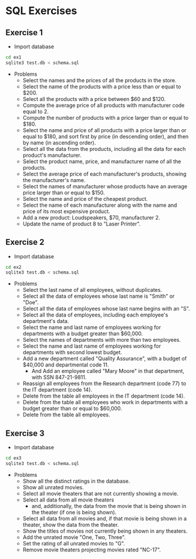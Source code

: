 # SQL Exercises

## Exercise 1
* Import database
```bash
cd ex1
sqlite3 test.db < schema.sql
```

* Problems
    <!-- * Select the names of all the products in the store. -->
    * Select the names and the prices of all the products in the store.
    * Select the name of the products with a price less than or equal to $200.
    * Select all the products with a price between $60 and $120.
    <!-- * Select the name and price in cents (i.e., the price must be multiplied by 100). -->
    <!-- * Compute the average price of all the products. -->
    * Compute the average price of all products with manufacturer code equal to 2.
    * Compute the number of products with a price larger than or equal to $180.
    * Select the name and price of all products with a price larger than or equal to $180, and sort first by price (in descending order), and then by name (in ascending order).
    * Select all the data from the products, including all the data for each product's manufacturer.
    * Select the product name, price, and manufacturer name of all the products.
    <!-- * Select the average price of each manufacturer's products, showing only the manufacturer's code. -->
    * Select the average price of each manufacturer's products, showing the manufacturer's name.
    * Select the names of manufacturer whose products have an average price larger than or equal to $150.
    * Select the name and price of the cheapest product.
    * Select the name of each manufacturer along with the name and price of its most expensive product.
    * Add a new product: Loudspeakers, $70, manufacturer 2.
    * Update the name of product 8 to "Laser Printer".
    <!-- * Apply a 10% discount to all products. -->
    <!-- * Apply a 10% discount to all products with a price larger than or equal to $120. -->

## Exercise 2
* Import database
```bash
cd ex2
sqlite3 test.db < schema.sql
```

* Problems
    <!-- * Select the last name of all employees. -->
    * Select the last name of all employees, without duplicates.
    <!-- * Select all the data of employees whose last name is "Smith". -->
    * Select all the data of employees whose last name is "Smith" or "Doe".
    <!-- * Select all the data of employees that work in department 14. -->
    <!-- * Select all the data of employees that work in department 37 or department 77. -->
    * Select all the data of employees whose last name begins with an "S".
    <!-- * Select the sum of all the departments' budgets. -->
    <!-- * Select the number of employees in each department (you only need to show the department code and the number of employees). -->
    * Select all the data of employees, including each employee's department's data.
    <!-- * Select the name and last name of each employee, along with the name and budget of the employee's department. -->
    * Select the name and last name of employees working for departments with a budget greater than $60,000.
    <!-- * Select the departments with a budget larger than the average budget of all the departments. -->
    * Select the names of departments with more than two employees.
    * Select the name and last name of employees working for departments with second lowest budget.
    * Add a new department called "Quality Assurance", with a budget of $40,000 and departmental code 11.
        * And Add an employee called "Mary Moore" in that department, with SSN 847-21-9811.
    <!-- * Reduce the budget of all departments by 10%. -->
    * Reassign all employees from the Research department (code 77) to the IT department (code 14).
    * Delete from the table all employees in the IT department (code 14).
    * Delete from the table all employees who work in departments with a budget greater than or equal to $60,000.
    * Delete from the table all employees.

## Exercise 3
* Import database
```bash
cd ex3
sqlite3 test.db < schema.sql
```

* Problems
    <!-- * Select the title of all movies. -->
    * Show all the distinct ratings in the database.
    * Show all unrated movies.
    * Select all movie theaters that are not currently showing a movie.
    * Select all data from all movie theaters
        * and, additionally, the data from the movie that is being shown in the theater (if one is being shown).
    * Select all data from all movies and, if that movie is being shown in a theater, show the data from the theater.
    * Show the titles of movies not currently being shown in any theaters.
    * Add the unrated movie "One, Two, Three".
    * Set the rating of all unrated movies to "G".
    * Remove movie theaters projecting movies rated "NC-17".
